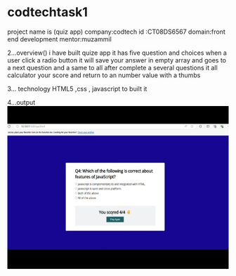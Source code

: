 # codtechtask1 
project  name is (quiz app)
company:codtech 
id :CT08DS6567
domain:front end development 
mentor:muzammil

2...overview()
i have built quize app it has five question and choices when a user click a radio button it will save your answer in 
empty array and goes to a next question and  a same to all after complete a several questions
it all calculator your score and return to an number value with a thumbs

3... technology 
HTML5 ,css , javascript to built it

4...output 
![image alt](https://github.com/DennisDSouza/codtechtask1/blob/383ddb4ee01dc73ccd1c6e535ef6408d5dfec978/IMG_20240814_125258.jpg)
